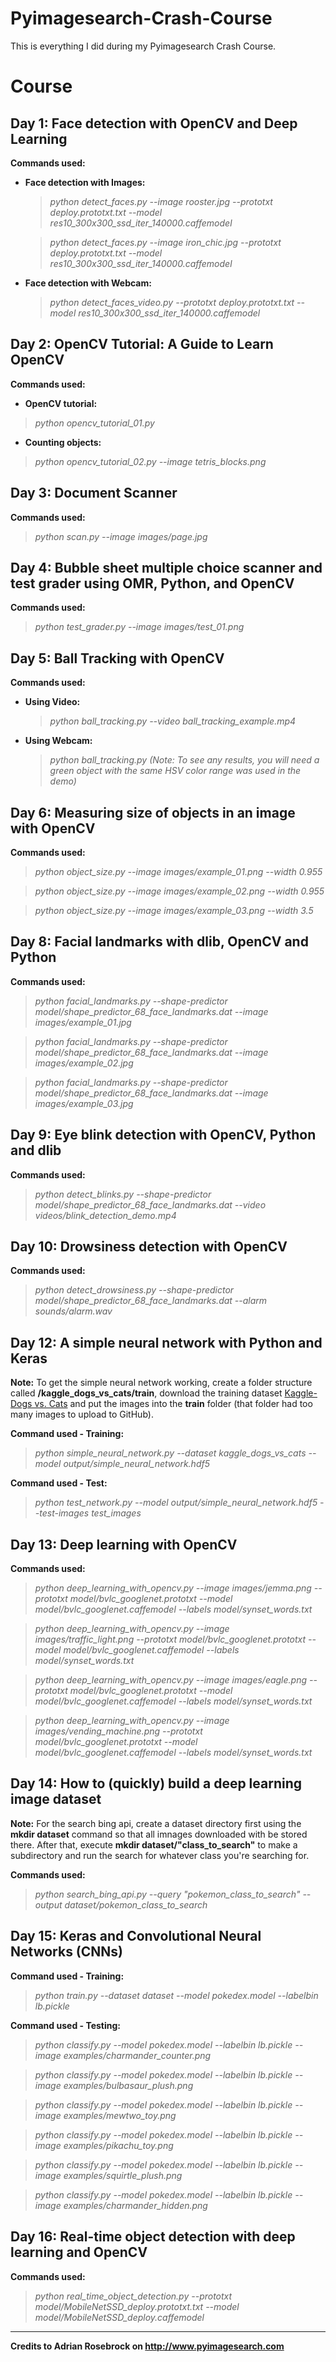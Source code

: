 # Pyimagesearch-Crash-Course

This is everything I did during my Pyimagesearch Crash Course.

# Course

## Day 1: Face detection with OpenCV and Deep Learning

**Commands used:**

* **Face detection with Images:**

    > *python detect_faces.py --image rooster.jpg --prototxt deploy.prototxt.txt --model res10_300x300_ssd_iter_140000.caffemodel*

    > *python detect_faces.py --image iron_chic.jpg --prototxt deploy.prototxt.txt --model res10_300x300_ssd_iter_140000.caffemodel*

* **Face detection with Webcam:**

    > *python detect_faces_video.py --prototxt deploy.prototxt.txt --model res10_300x300_ssd_iter_140000.caffemodel*

## Day 2: OpenCV Tutorial: A Guide to Learn OpenCV

**Commands used:**

* **OpenCV tutorial:**

> *python opencv_tutorial_01.py*

* **Counting objects:**

> *python opencv_tutorial_02.py --image tetris_blocks.png*

## Day 3: Document Scanner

**Commands used:**

> *python scan.py --image images/page.jpg*

## Day 4: Bubble sheet multiple choice scanner and test grader using OMR, Python, and OpenCV

**Commands used:**

> *python test_grader.py --image images/test_01.png*

## Day 5: Ball Tracking with OpenCV

**Commands used:**

* **Using Video:**

    > *python ball_tracking.py --video ball_tracking_example.mp4*

* **Using Webcam:**

    > *python ball_tracking.py (Note: To see any results, you will need a green object with the same HSV color range was used in the demo)*

## Day 6: Measuring size of objects in an image with OpenCV

**Commands used:**

> *python object_size.py --image images/example_01.png --width 0.955*

> *python object_size.py --image images/example_02.png --width 0.955*

> *python object_size.py --image images/example_03.png --width 3.5*

## Day 8: Facial landmarks with dlib, OpenCV and Python

**Commands used:**

> *python facial_landmarks.py --shape-predictor model/shape_predictor_68_face_landmarks.dat --image images/example_01.jpg*

> *python facial_landmarks.py --shape-predictor model/shape_predictor_68_face_landmarks.dat --image images/example_02.jpg*

> *python facial_landmarks.py --shape-predictor model/shape_predictor_68_face_landmarks.dat --image images/example_03.jpg*

## Day 9: Eye blink detection with OpenCV, Python and dlib

**Commands used:**

> *python detect_blinks.py --shape-predictor model/shape_predictor_68_face_landmarks.dat --video videos/blink_detection_demo.mp4*

## Day 10: Drowsiness detection with OpenCV

**Commands used:**

> *python detect_drowsiness.py --shape-predictor model/shape_predictor_68_face_landmarks.dat --alarm sounds/alarm.wav*

## Day 12: A simple neural network with Python and Keras

**Note:** To get the simple neural network working, create a folder structure called **/kaggle_dogs_vs_cats/train**, download the training dataset [Kaggle-Dogs vs. Cats](https://www.kaggle.com/c/dogs-vs-cats/data) and put the images into the **train** folder (that folder had too many images to upload to GitHub).

**Command used - Training:**

> *python simple_neural_network.py --dataset kaggle_dogs_vs_cats --model output/simple_neural_network.hdf5*

**Command used - Test:**

> *python test_network.py --model output/simple_neural_network.hdf5 --test-images test_images*

## Day 13: Deep learning with OpenCV

**Commands used:**

> *python deep_learning_with_opencv.py --image images/jemma.png --prototxt model/bvlc_googlenet.prototxt --model model/bvlc_googlenet.caffemodel --labels model/synset_words.txt*

> *python deep_learning_with_opencv.py --image images/traffic_light.png --prototxt model/bvlc_googlenet.prototxt --model model/bvlc_googlenet.caffemodel --labels model/synset_words.txt*

> *python deep_learning_with_opencv.py --image images/eagle.png --prototxt model/bvlc_googlenet.prototxt --model model/bvlc_googlenet.caffemodel --labels model/synset_words.txt*

> *python deep_learning_with_opencv.py --image images/vending_machine.png --prototxt model/bvlc_googlenet.prototxt --model model/bvlc_googlenet.caffemodel --labels model/synset_words.txt*

## Day 14: How to (quickly) build a deep learning image dataset

**Note:** For the search bing api, create a dataset directory first using the **mkdir dataset** command so that all imnages downloaded with be stored there. After that, execute **mkdir dataset/"class_to_search"** to make a subdirectory and run the search for whatever class you're searching for.

**Commands used:**

> *python search_bing_api.py --query "pokemon_class_to_search" --output dataset/pokemon_class_to_search*

## Day 15: Keras and Convolutional Neural Networks (CNNs)

**Command used - Training:**

> *python train.py --dataset dataset --model pokedex.model --labelbin lb.pickle*

**Command used - Testing:**

> *python classify.py --model pokedex.model --labelbin lb.pickle --image examples/charmander_counter.png*

> *python classify.py --model pokedex.model --labelbin lb.pickle --image examples/bulbasaur_plush.png*

> *python classify.py --model pokedex.model --labelbin lb.pickle --image examples/mewtwo_toy.png*

> *python classify.py --model pokedex.model --labelbin lb.pickle --image examples/pikachu_toy.png*

> *python classify.py --model pokedex.model --labelbin lb.pickle --image examples/squirtle_plush.png*

> *python classify.py --model pokedex.model --labelbin lb.pickle --image examples/charmander_hidden.png*

## Day 16: Real-time object detection with deep learning and OpenCV

**Commands used:**

> *python real_time_object_detection.py --prototxt model/MobileNetSSD_deploy.prototxt.txt --model model/MobileNetSSD_deploy.caffemodel*

---

**Credits to Adrian Rosebrock on <http://www.pyimagesearch.com>**
